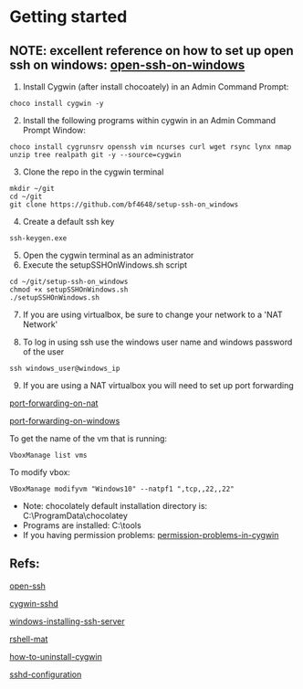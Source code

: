 # Getting started

## NOTE: excellent reference on how to set up open ssh on windows: [open-ssh-on-windows](https://www.admfactory.com/how-to-install-openssh-on-windows/)

1. Install Cygwin (after install chocoately) in an Admin Command Prompt:

```shell
choco install cygwin -y
```

2. Install the following programs within cygwin in an Admin Command Prompt Window:

```shell
choco install cygrunsrv openssh vim ncurses curl wget rsync lynx nmap unzip tree realpath git -y --source=cygwin
```

3. Clone the repo in the cygwin terminal

```
mkdir ~/git
cd ~/git
git clone https://github.com/bf4648/setup-ssh-on_windows
```

4. Create a default ssh key

```
ssh-keygen.exe
```

5. Open the cygwin terminal as an administrator
6. Execute the setupSSHOnWindows.sh script

```
cd ~/git/setup-ssh-on_windows
chmod +x setupSSHOnWindows.sh
./setupSSHOnWindows.sh
```

7. If you are using virtualbox, be sure to change your network to a 'NAT Network'

8. To log in using ssh use the windows user name and windows password of the user

```
ssh windows_user@windows_ip 
```

9. If you are using a NAT virtualbox you will need to set up port forwarding 

[port-forwarding-on-nat](https://stackoverflow.com/questions/15580525/virtualbox-port-forwarding-not-working-with-nat-adapter)

[port-forwarding-on-windows](https://www.howtogeek.com/122641/how-to-forward-ports-to-a-virtual-machine-and-use-it-as-a-server/)

To get the name of the vm that is running: 

```shell
VboxManage list vms

```

To modify vbox:

```shell
VBoxManage modifyvm "Windows10" --natpf1 ",tcp,,22,,22"
```

* Note: chocolately default installation directory is: C:\ProgramData\chocolatey
* Programs are installed: C:\tools
* If you having permission problems: [permission-problems-in-cygwin](http://georgik.rocks/how-to-fix-incorrect-cygwin-permission-inwindows-7/)


## Refs:  

[open-ssh](http://www.security-plus.co/OpenSSH.txt)

[cygwin-sshd](http://www.noah.org/ssh/cygwin-sshd.html)

[windows-installing-ssh-server](https://bscb.cornell.edu/about/resources/windows-installing-ssh-server)

[rshell-mat](https://github.com/vicrucann/rshell-mat)

[how-to-uninstall-cygwin](http://superuser.com/questions/110726/how-to-uninstall-reinstall-cygwin-to-use-sshd)

[sshd-configuration](techtorials.me/cygwin/sshd-configuration/)
